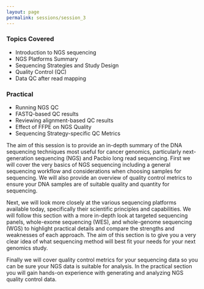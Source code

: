 ```yaml
---
layout: page
permalink: sessions/session_3
---
```


### Topics Covered
- Introduction to NGS sequencing
- NGS Platforms Summary
- Sequencing Strategies and Study Design
- Quality Control (QC)
- Data QC after read mapping

### Practical
- Running NGS QC
- FASTQ-based QC results
- Reviewing alignment-based QC results
- Effect of FFPE on NGS Quality
- Sequencing Strategy-specific QC Metrics

The aim of this session is to provide an in-depth summary of the DNA
sequencing techniques most useful for cancer genomics, particularly
next-generation sequencing (NGS) and Pacbio long read sequencing. First
we will cover the very basics of NGS sequencing including a general
sequencing workflow and considerations when choosing samples for
sequencing. We will also provide an overview of quality control metrics
to ensure your DNA samples are of suitable quality and quantity for
sequencing.

Next, we will look more closely at the various sequencing platforms
available today, specifically their scientific principles and
capabilities. We will follow this section with a more in-depth look at
targeted sequencing panels, whole-exome sequencing (WES), and
whole-genome sequencing (WGS) to highlight practical details and compare
the strengths and weaknesses of each approach. The aim of this section
is to give you a very clear idea of what sequencing method will best fit
your needs for your next genomics study.

Finally we will cover quality control metrics for your sequencing data so you
can be sure your NGS data is suitable for analysis. In the practical section you will gain hands-on experience with generating and analyzing NGS quality control data.
<br><br>
<!--*-- Presenters: Phuc Hoang, adapted for Github pages by John McElderry*-->
